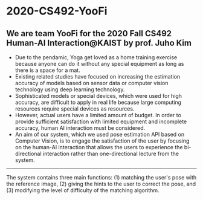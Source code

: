 # 2020-CS492-YooFi
We are team YooFi for the 2020 Fall CS492 Human-AI Interaction@KAIST by prof. Juho Kim
---
- Due to the pendamic, Yoga get loved as a home training exercise because anyone can do it without any special equipment as long as there is a space for a mat.
- Existing related studies have focused on increasing the estimation accuracy of models based on sensor data or computer vision technology using deep learning technology.
- Sophisticated models or special devices, which were used for high accuracy, are difficult to apply in real life because large computing resources require special devices as resources.
- However, actual users have a limited amount of budget. In order to provide sufficient satisfaction with limited equipment and incomplete accuracy, human AI interaction must be considered.
- An aim of our system, which we used pose estimation API based on Computer Vision, is to engage the satisfaction of the user by focusing on the human-AI interaction that allows the users to experience the bi-directional interaction rather than one-directional lecture from the system.
---
The system contains three main functions: (1) matching the user's pose with the reference image, (2) giving the hints to the user to correct the pose, and (3) modifying the level of difficulty of the matching algorithm. 
